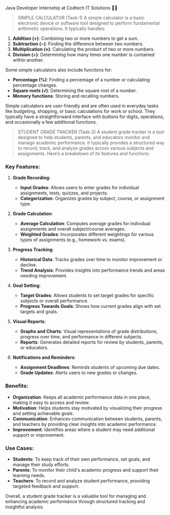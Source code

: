 Java Developer Internship at Codtech IT Solutions 👨‍💻

> SIMPLE CALCULATOR (Task-1)
A simple calculator is a basic electronic device or software tool designed to perform fundamental arithmetic operations. It typically handles:

1. **Addition (+)**: Combining two or more numbers to get a sum.
2. **Subtraction (−)**: Finding the difference between two numbers.
3. **Multiplication (×)**: Calculating the product of two or more numbers.
4. **Division (÷)**: Determining how many times one number is contained within another.

Some simple calculators also include functions for:

- **Percentage (%)**: Finding a percentage of a number or calculating percentage changes.
- **Square roots (√)**: Determining the square root of a number.
- **Memory functions**: Storing and recalling numbers.

Simple calculators are user-friendly and are often used in everyday tasks like budgeting, shopping, or basic calculations for work or school. They typically have a straightforward interface with buttons for digits, operations, and occasionally a few additional functions.


> STUDENT GRADE TRACKER (Task-2)
> A student grade tracker is a tool designed to help students, parents, and educators monitor and manage academic performance. It typically provides a structured way to record, track, and analyze grades across various subjects and assignments. Here’s a breakdown of its features and functions:

### Key Features:

1. **Grade Recording**:
   - **Input Grades**: Allows users to enter grades for individual assignments, tests, quizzes, and projects.
   - **Categorization**: Organizes grades by subject, course, or assignment type.

2. **Grade Calculation**:
   - **Average Calculation**: Computes average grades for individual assignments and overall subject/course averages.
   - **Weighted Grades**: Incorporates different weightings for various types of assignments (e.g., homework vs. exams).

3. **Progress Tracking**:
   - **Historical Data**: Tracks grades over time to monitor improvement or decline.
   - **Trend Analysis**: Provides insights into performance trends and areas needing improvement.

4. **Goal Setting**:
   - **Target Grades**: Allows students to set target grades for specific subjects or overall performance.
   - **Progress Towards Goals**: Shows how current grades align with set targets and goals.

5. **Visual Reports**:
   - **Graphs and Charts**: Visual representations of grade distributions, progress over time, and performance in different subjects.
   - **Reports**: Generates detailed reports for review by students, parents, or educators.

6. **Notifications and Reminders**:
   - **Assignment Deadlines**: Reminds students of upcoming due dates.
   - **Grade Updates**: Alerts users to new grades or changes.

### Benefits:

- **Organization**: Keeps all academic performance data in one place, making it easy to access and review.
- **Motivation**: Helps students stay motivated by visualizing their progress and setting achievable goals.
- **Communication**: Enhances communication between students, parents, and teachers by providing clear insights into academic performance.
- **Improvement**: Identifies areas where a student may need additional support or improvement.

### Use Cases:

- **Students**: To keep track of their own performance, set goals, and manage their study efforts.
- **Parents**: To monitor their child's academic progress and support their learning needs.
- **Teachers**: To record and analyze student performance, providing targeted feedback and support.

Overall, a student grade tracker is a valuable tool for managing and enhancing academic performance through structured tracking and insightful analysis.
